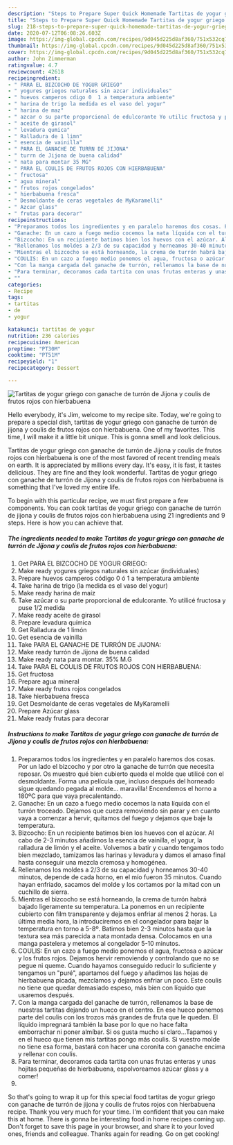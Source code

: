 ```yaml
---
description: "Steps to Prepare Super Quick Homemade Tartitas de yogur griego con ganache de turrón de Jijona y coulis de frutos rojos con hierbabuena"
title: "Steps to Prepare Super Quick Homemade Tartitas de yogur griego con ganache de turrón de Jijona y coulis de frutos rojos con hierbabuena"
slug: 218-steps-to-prepare-super-quick-homemade-tartitas-de-yogur-griego-con-ganache-de-turron-de-jijona-y-coulis-de-frutos-rojos-con-hierbabuena
date: 2020-07-12T06:08:26.603Z
image: https://img-global.cpcdn.com/recipes/9d045d225d8af360/751x532cq70/tartitas-de-yogur-griego-con-ganache-de-turron-de-jijona-y-coulis-de-frutos-rojos-con-hierbabuena-foto-principal.jpg
thumbnail: https://img-global.cpcdn.com/recipes/9d045d225d8af360/751x532cq70/tartitas-de-yogur-griego-con-ganache-de-turron-de-jijona-y-coulis-de-frutos-rojos-con-hierbabuena-foto-principal.jpg
cover: https://img-global.cpcdn.com/recipes/9d045d225d8af360/751x532cq70/tartitas-de-yogur-griego-con-ganache-de-turron-de-jijona-y-coulis-de-frutos-rojos-con-hierbabuena-foto-principal.jpg
author: John Zimmerman
ratingvalue: 4.7
reviewcount: 42618
recipeingredient:
- " PARA EL BIZCOCHO DE YOGUR GRIEGO"
- " yogures griegos naturales sin azcar individuales"
- " huevos camperos cdigo 0  1 a temperatura ambiente"
- " harina de trigo la medida es el vaso del yogur"
- " harina de maz"
- " azcar o su parte proporcional de edulcorante Yo utilic fructosa y puse 12 medida"
- " aceite de girasol"
- " levadura qumica"
- " Ralladura de 1 limn"
- " esencia de vainilla"
- " PARA EL GANACHE DE TURRN DE JIJONA"
- " turrn de Jijona de buena calidad"
- " nata para montar 35 MG"
- " PARA EL COULIS DE FRUTOS ROJOS CON HIERBABUENA"
- " fructosa"
- " agua mineral"
- " frutos rojos congelados"
- " hierbabuena fresca"
- " Desmoldante de ceras vegetales de MyKaramelli"
- " Azcar glass"
- " frutas para decorar"
recipeinstructions:
- "Preparamos todos los ingredientes y en paralelo haremos dos cosas. Por un lado el bizcocho y por otro la ganache de turrón que necesita reposar. Os muestro qué bien cubierto queda el molde que utilicé con el desmoldante. Forma una película que, incluso después del horneado sigue quedando pegada al molde... maravilla! Encendemos el horno a 180ºC para que vaya precalentando."
- "Ganache: En un cazo a fuego medio cocemos la nata líquida con el turrón troceado. Dejamos que cueza removiendo sin parar y en cuanto vaya a comenzar a hervir, quitamos del fuego y dejamos que baje la temperatura."
- "Bizcocho: En un recipiente batimos bien los huevos con el azúcar. Al cabo de 2-3 minutos añadimos la esencia de vainilla, el yogur, la ralladura de limón y el aceite. Volvemos a batir y cuando tengamos todo bien mezclado, tamizamos las harinas y levadura y damos el amaso final hasta conseguir una mezcla cremosa y homogénea."
- "Rellenamos los moldes a 2/3 de su capacidad y horneamos 30-40 minutos, depende de cada horno, en el mío fueron 35 minutos. Cuando hayan enfriado, sacamos del molde y los cortamos por la mitad con un cuchillo de sierra."
- "Mientras el bizcocho se está horneando, la crema de turrón habrá bajado ligeramente su temperatura. La ponemos en un recipiente cubierto con film transparente y dejamos enfriar al menos 2 horas. La última media hora, la introduciremos en el congelador para bajar la temperatura en torno a 5-8º. Batimos bien 2-3 minutos hasta que la textura sea más parecida a nata montada densa. Colocamos en una manga pastelera y metemos al congelador 5-10 minutos."
- "COULIS: En un cazo a fuego medio ponemos el agua, fructosa o azúcar y los frutos rojos. Dejamos hervir removiendo y controlando que no se pegue ni queme. Cuando hayamos conseguido reducir lo suficiente y tengamos un &#34;puré&#34;, apartamos del fuego y añadimos las hojas de hierbabuena picada, mezclamos y dejamos enfriar un poco. Este coulis no tiene que quedar demasiado espeso, más bien con líquido que usaremos después."
- "Con la manga cargada del ganache de turrón, rellenamos la base de nuestras tartitas dejando un hueco en el centro. En ese hueco ponemos parte del coulis con los trozos más grandes de fruta que le queden. El líquido impregnará también la base por lo que no hace falta emborrachar ni poner almíbar. Si os gusta mucho sí claro...Tapamos y en el hueco que tienen mis tartitas pongo más coulis. Si vuestro molde no tiene esa forma, bastará con hacer una coronita con ganache encima y rellenar con coulis."
- "Para terminar, decoramos cada tartita con unas frutas enteras y unas hojitas pequeñas de hierbabuena, espolvoreamos azúcar glass y a comer!"
- ""
categories:
- Recipe
tags:
- tartitas
- de
- yogur

katakunci: tartitas de yogur 
nutrition: 236 calories
recipecuisine: American
preptime: "PT30M"
cooktime: "PT51M"
recipeyield: "1"
recipecategory: Dessert

---
```



![Tartitas de yogur griego con ganache de turrón de Jijona y coulis de frutos rojos con hierbabuena](https://img-global.cpcdn.com/recipes/9d045d225d8af360/751x532cq70/tartitas-de-yogur-griego-con-ganache-de-turron-de-jijona-y-coulis-de-frutos-rojos-con-hierbabuena-foto-principal.jpg)

Hello everybody, it's Jim, welcome to my recipe site. Today, we're going to prepare a special dish, tartitas de yogur griego con ganache de turrón de jijona y coulis de frutos rojos con hierbabuena. One of my favorites. This time, I will make it a little bit unique. This is gonna smell and look delicious.



Tartitas de yogur griego con ganache de turrón de Jijona y coulis de frutos rojos con hierbabuena is one of the most favored of recent trending meals on earth. It is appreciated by millions every day. It's easy, it is fast, it tastes delicious. They are fine and they look wonderful. Tartitas de yogur griego con ganache de turrón de Jijona y coulis de frutos rojos con hierbabuena is something that I've loved my entire life.


To begin with this particular recipe, we must first prepare a few components. You can cook tartitas de yogur griego con ganache de turrón de jijona y coulis de frutos rojos con hierbabuena using 21 ingredients and 9 steps. Here is how you can achieve that.

<!--inarticleads1-->

##### The ingredients needed to make Tartitas de yogur griego con ganache de turrón de Jijona y coulis de frutos rojos con hierbabuena:

1. Get  PARA EL BIZCOCHO DE YOGUR GRIEGO:
1. Make ready  yogures griegos naturales sin azúcar (individuales)
1. Prepare  huevos camperos código 0 ó 1 a temperatura ambiente
1. Take  harina de trigo (la medida es el vaso del yogur)
1. Make ready  harina de maíz
1. Take  azúcar o su parte proporcional de edulcorante. Yo utilicé fructosa y puse 1/2 medida
1. Make ready  aceite de girasol
1. Prepare  levadura química
1. Get  Ralladura de 1 limón
1. Get  esencia de vainilla
1. Take  PARA EL GANACHE DE TURRÓN DE JIJONA:
1. Make ready  turrón de Jijona de buena calidad
1. Make ready  nata para montar. 35% M.G
1. Take  PARA EL COULIS DE FRUTOS ROJOS CON HIERBABUENA:
1. Get  fructosa
1. Prepare  agua mineral
1. Make ready  frutos rojos congelados
1. Take  hierbabuena fresca
1. Get  Desmoldante de ceras vegetales de MyKaramelli
1. Prepare  Azúcar glass
1. Make ready  frutas para decorar




<!--inarticleads2-->

##### Instructions to make Tartitas de yogur griego con ganache de turrón de Jijona y coulis de frutos rojos con hierbabuena:

1. Preparamos todos los ingredientes y en paralelo haremos dos cosas. Por un lado el bizcocho y por otro la ganache de turrón que necesita reposar. Os muestro qué bien cubierto queda el molde que utilicé con el desmoldante. Forma una película que, incluso después del horneado sigue quedando pegada al molde... maravilla! Encendemos el horno a 180ºC para que vaya precalentando.
1. Ganache: En un cazo a fuego medio cocemos la nata líquida con el turrón troceado. Dejamos que cueza removiendo sin parar y en cuanto vaya a comenzar a hervir, quitamos del fuego y dejamos que baje la temperatura.
1. Bizcocho: En un recipiente batimos bien los huevos con el azúcar. Al cabo de 2-3 minutos añadimos la esencia de vainilla, el yogur, la ralladura de limón y el aceite. Volvemos a batir y cuando tengamos todo bien mezclado, tamizamos las harinas y levadura y damos el amaso final hasta conseguir una mezcla cremosa y homogénea.
1. Rellenamos los moldes a 2/3 de su capacidad y horneamos 30-40 minutos, depende de cada horno, en el mío fueron 35 minutos. Cuando hayan enfriado, sacamos del molde y los cortamos por la mitad con un cuchillo de sierra.
1. Mientras el bizcocho se está horneando, la crema de turrón habrá bajado ligeramente su temperatura. La ponemos en un recipiente cubierto con film transparente y dejamos enfriar al menos 2 horas. La última media hora, la introduciremos en el congelador para bajar la temperatura en torno a 5-8º. Batimos bien 2-3 minutos hasta que la textura sea más parecida a nata montada densa. Colocamos en una manga pastelera y metemos al congelador 5-10 minutos.
1. COULIS: En un cazo a fuego medio ponemos el agua, fructosa o azúcar y los frutos rojos. Dejamos hervir removiendo y controlando que no se pegue ni queme. Cuando hayamos conseguido reducir lo suficiente y tengamos un &#34;puré&#34;, apartamos del fuego y añadimos las hojas de hierbabuena picada, mezclamos y dejamos enfriar un poco. Este coulis no tiene que quedar demasiado espeso, más bien con líquido que usaremos después.
1. Con la manga cargada del ganache de turrón, rellenamos la base de nuestras tartitas dejando un hueco en el centro. En ese hueco ponemos parte del coulis con los trozos más grandes de fruta que le queden. El líquido impregnará también la base por lo que no hace falta emborrachar ni poner almíbar. Si os gusta mucho sí claro...Tapamos y en el hueco que tienen mis tartitas pongo más coulis. Si vuestro molde no tiene esa forma, bastará con hacer una coronita con ganache encima y rellenar con coulis.
1. Para terminar, decoramos cada tartita con unas frutas enteras y unas hojitas pequeñas de hierbabuena, espolvoreamos azúcar glass y a comer!
1. 




So that's going to wrap it up for this special food tartitas de yogur griego con ganache de turrón de jijona y coulis de frutos rojos con hierbabuena recipe. Thank you very much for your time. I'm confident that you can make this at home. There is gonna be interesting food in home recipes coming up. Don't forget to save this page in your browser, and share it to your loved ones, friends and colleague. Thanks again for reading. Go on get cooking!
